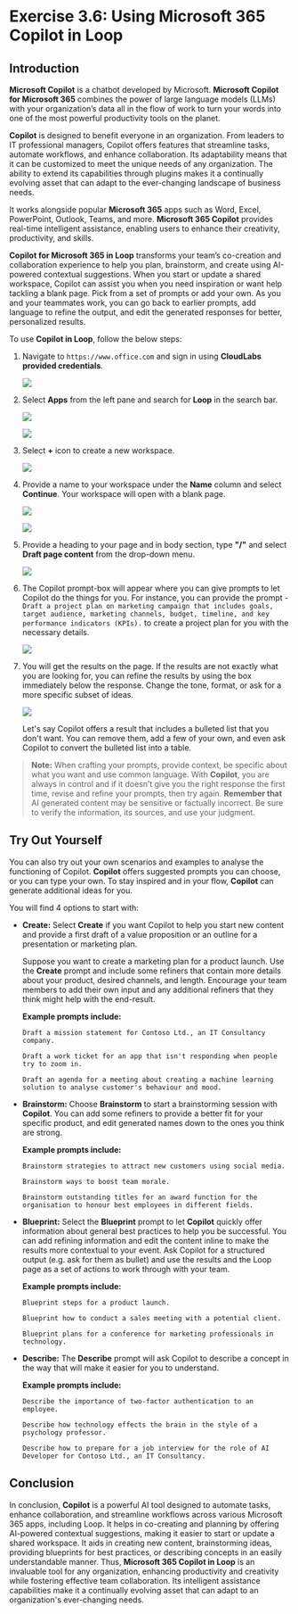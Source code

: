# Exercise 3.6: Using Microsoft 365 Copilot in Loop

## Introduction

**Microsoft Copilot** is a chatbot developed by Microsoft. **Microsoft Copilot for Microsoft 365** combines the power of large language models (LLMs) with your organization’s data all in the flow of work to turn your words into one of the most powerful productivity tools on the planet.

**Copilot** is designed to benefit everyone in an organization. From leaders to IT professional managers, Copilot offers features that streamline tasks, automate workflows, and enhance collaboration. Its adaptability means that it can be customized to meet the unique needs of any organization. The ability to extend its capabilities through plugins makes it a continually evolving asset that can adapt to the ever-changing landscape of business needs.

It works alongside popular **Microsoft 365** apps such as Word, Excel, PowerPoint, Outlook, Teams, and more. **Microsoft 365 Copilot** provides real-time intelligent assistance, enabling users to enhance their creativity, productivity, and skills.

**Copilot for Microsoft 365 in Loop** transforms your team’s co-creation and collaboration experience to help you plan, brainstorm, and create using AI-powered contextual suggestions. When you start or update a shared workspace, Copilot can assist you when you need inspiration or want help tackling a blank page. Pick from a set of prompts or add your own. As you and your teammates work, you can go back to earlier prompts, add language to refine the output, and edit the generated responses for better, personalized results.

To use **Copilot in Loop**, follow the below steps:

1. Navigate to `https://www.office.com` and sign in using **CloudLabs provided credentials**.

   ![](./media/365-homepage.png)

1. Select **Apps** from the left pane and search for **Loop** in the search bar.

   ![](./media/office-apps-page.png)

   ![](./media/loop-search.png)

1. Select **+** icon to create a new workspace.

   ![](./media/loop-homepage.png)

1. Provide a name to your workspace under the **Name** column and select **Continue**. Your workspace will open with a blank page.

   ![](./media/loop-namepage.png)

   ![](./media/loop-page.png)

1. Provide a heading to your page and in body section, type **"/"** and select **Draft page content** from the drop-down menu.

   ![](./media/loop-copilot.png)

1. The Copilot prompt-box will appear where you can give prompts to let Copilot do the things for you. For instance, you can provide the prompt - `Draft a project plan on marketing campaign that includes goals, target audience, marketing channels, budget, timeline, and key performance indicators (KPIs).`  to create a project plan for you with the necessary details.

   ![](./media/loop-plan.png)

1. You will get the results on the page. If the results are not exactly what you are looking for, you can refine the results by using the box immediately below the response. Change the tone, format, or ask for a more specific subset of ideas.

   ![](./media/loop-final-2.png)

   Let's say Copilot offers a result that includes a bulleted list that you don't want. You can remove them, add a few of your own, and even ask Copilot to convert the bulleted list into a table. 

>**Note:** When crafting your prompts, provide context, be specific about what you want and use common language. With **Copilot**, you are always in control and if it doesn’t give you the right response the first time, revise and refine your prompts, then try again. **Remember that** AI generated content may be sensitive or factually incorrect. Be sure to verify the information, its sources, and use your judgment.

## Try Out Yourself

You can also try out your own scenarios and examples to analyse the functioning of Copilot. **Copilot** offers suggested prompts you can choose, or you can type your own. To stay inspired and in your flow, **Copilot** can generate additional ideas for you.

   You will find 4 options to start with:

   - **Create:** Select **Create** if you want Copilot to help you start new content and provide a first draft of a value proposition or an outline for a presentation or marketing plan.

      Suppose you want to create a marketing plan for a product launch. Use the **Create** prompt and include some refiners that contain more details about your product, desired channels, and length. Encourage your team members to add their own input and any additional refiners that they think might help with the end-result.

      **Example prompts include:**

      ```
      Draft a mission statement for Contoso Ltd., an IT Consultancy company.
      ```
      ```
      Draft a work ticket for an app that isn't responding when people try to zoom in.
      ```
      ```
      Draft an agenda for a meeting about creating a machine learning solution to analyse customer's behaviour and mood.
      ```

   - **Brainstorm:** Choose **Brainstorm** to start a brainstorming session with **Copilot**. You can add some refiners to provide a better fit for your specific product, and edit generated names down to the ones you think are strong.

      **Example prompts include:**

      ```
      Brainstorm strategies to attract new customers using social media.
      ```
      ```
      Brainstorm ways to boost team morale.
      ```
      ```
      Brainstorm outstanding titles for an award function for the organisation to honour best employees in different fields.
      ```

   - **Blueprint:** Select the **Blueprint** prompt to let **Copilot** quickly offer information about general best practices to help you be successful. You can add refining information and edit the content inline to make the results more contextual to your event. Ask Copilot for a structured output (e.g. ask for them as bullet) and use the results and the Loop page as a set of actions to work through with your team.

      **Example prompts include:**

      ```
      Blueprint steps for a product launch.
      ```
      ```
      Blueprint how to conduct a sales meeting with a potential client.
      ```
      ```
      Blueprint plans for a conference for marketing professionals in technology.
      ```

   - **Describe:** The **Describe** prompt will ask Copilot to describe a concept in the way that will make it easier for you to understand.

      **Example prompts include:**

      ```
      Describe the importance of two-factor authentication to an employee.
      ```
      ```
      Describe how technology effects the brain in the style of a psychology professor.
      ```
      ```
      Describe how to prepare for a job interview for the role of AI Developer for Contoso Ltd., an IT Consultancy.
      ```

## Conclusion

In conclusion, **Copilot** is a powerful AI tool designed to automate tasks, enhance collaboration, and streamline workflows across various Microsoft 365 apps, including Loop. It helps in co-creating and planning by offering AI-powered contextual suggestions, making it easier to start or update a shared workspace. It aids in creating new content, brainstorming ideas, providing blueprints for best practices, or describing concepts in an easily understandable manner. Thus, **Microsoft 365 Copilot in Loop** is an invaluable tool for any organization, enhancing productivity and creativity while fostering effective team collaboration. Its intelligent assistance capabilities make it a continually evolving asset that can adapt to an organization's ever-changing needs.
